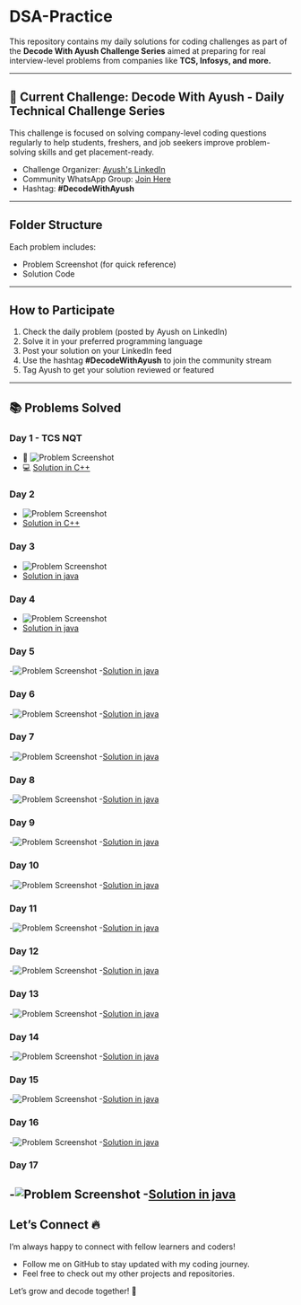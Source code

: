 # DSA-Practice 

This repository contains my daily solutions for coding challenges as part of the **Decode With Ayush Challenge Series** aimed at preparing for real interview-level problems from companies like **TCS, Infosys, and more.**

---

## 🎯 Current Challenge: Decode With Ayush - Daily Technical Challenge Series
This challenge is focused on solving company-level coding questions regularly to help students, freshers, and job seekers improve problem-solving skills and get placement-ready.

- Challenge Organizer: [Ayush's LinkedIn](https://www.linkedin.com/in/ayush-gupta-7181b7241 )  
- Community WhatsApp Group: [Join Here](https://lnkd.in/dwwFKEvx)  
- Hashtag: **#DecodeWithAyush**

---

## Folder Structure
Each problem includes:
- Problem Screenshot (for quick reference)
- Solution Code

---

## How to Participate
1. Check the daily problem (posted by Ayush on LinkedIn)
2. Solve it in your preferred programming language
3. Post your solution on your LinkedIn feed
4. Use the hashtag **#DecodeWithAyush** to join the community stream
5. Tag Ayush to get your solution reviewed or featured

---

## 📚 Problems Solved

### Day 1 - TCS NQT
- 📸 ![Problem Screenshot](./Day1_TCSNQT/Problem_Day1.png)
- 💻 [Solution in C++](./Day1_TCSNQT/nth_largest.cpp)
### Day 2 
- ![Problem Screenshot](./Day2/Problem_Day2.png)
- [Solution in C++](./Day2/alice.cpp)
### Day 3
- ![Problem Screenshot](./Day3/Problem_Day3.jpeg)
- [Solution in java](./Day3/jnjTCS.java)
### Day 4
- ![Problem Screenshot](./Day4/Problem_Day4.jpeg)
- [Solution in java](./Day4/Day4.java)
### Day 5
-![Problem Screenshot](./Day5/Problem_Day5.jpeg)
-[Solution in java](./Day5/Day5.java)
### Day 6
-![Problem Screenshot](./Day6/Problem_Day6.jpeg)
-[Solution in java](./Day6/Day6.java)
### Day 7
-![Problem Screenshot](./Day7/Problem_Day7.jpeg)
-[Solution in java](./Day7/Day7.java)
### Day 8
-![Problem Screenshot](./Day8/Problem_Day8.jpeg)
-[Solution in java](./Day8/Day8.java)
### Day 9
-![Problem Screenshot](./Day9/Problem_Day9.jpeg)
-[Solution in java](./Day9/Day9.java)
### Day 10
-![Problem Screenshot](./Day10/Problem_Day10.jpeg)
-[Solution in java](./Day10/Day10.java)
### Day 11
-![Problem Screenshot](./Day11/Problem_Day11.jpeg)
-[Solution in java](./Day11/Day11.java)
### Day 12
-![Problem Screenshot](./Day12/Problem_Day12.jpeg)
-[Solution in java](./Day12/Day12.java)
### Day 13
-![Problem Screenshot](./Day13/Day13.jpeg)
-[Solution in java](./Day13/Day13.java)
### Day 14
-![Problem Screenshot](./Day14/Problem_Day14.jpeg)
-[Solution in java](./Day14/Day14.java)
### Day 15
-![Problem Screenshot](./Day15/Problem_Day15.jpeg)
-[Solution in java](./Day15/Day15.java)
### Day 16
-![Problem Screenshot](./Day16/Problem_Day16.jpeg)
-[Solution in java](./Day16/Day16.java)
### Day 17
-![Problem Screenshot](./Day17/Problem_Day17.jpeg)
-[Solution in java](./Day17/Day17.java)
---

## Let’s Connect 🔥
I’m always happy to connect with fellow learners and coders!

- Follow me on GitHub to stay updated with my coding journey.
- Feel free to check out my other projects and repositories.

Let’s grow and decode together! 💪
